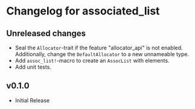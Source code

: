 # Changelog for associated_list

## Unreleased changes

- Seal the `Allocator`-trait if the feature "allocator_api" is not enabled.
    Additionally, change the `DefaultAllocator` to a new unnameable type.
- Add `assoc_list!`-macro to create an `AssocList` with elements.
- Add unit tests.

## v0.1.0

- Initial Release
